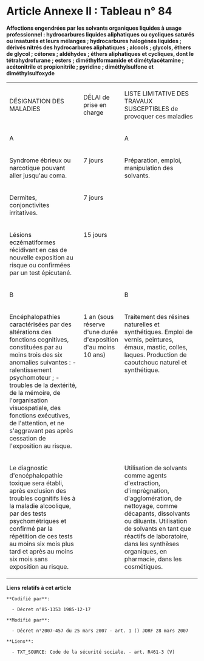 # Article Annexe II : Tableau n° 84

**Affections engendrées par les solvants organiques liquides à usage professionnel : hydrocarbures liquides aliphatiques ou
cycliques saturés ou insaturés et leurs mélanges ; hydrocarbures halogénés liquides ; dérivés nitrés des hydrocarbures
aliphatiques ; alcools ; glycols, éthers de glycol ; cétones ; aldéhydes ; éthers aliphatiques et cycliques, dont le
tétrahydrofurane ; esters ; diméthylformamide et dimétylacétamine ; acétonitrile et propionitrile ; pyridine ;
diméthylsulfone et diméthylsulfoxyde**

<table>
  <tbody>
    <tr>
      <td width="246">

DÉSIGNATION DES MALADIES

</td>
      <td width="76">

DÉLAI de prise en charge

</td>
      <td width="284">

LISTE LIMITATIVE DES TRAVAUX SUSCEPTIBLES de provoquer ces maladies

</td>
    </tr>
    <tr>
      <td width="246">

A

</td>
      <td width="76">

</td>
      <td width="284">

A

</td>
    </tr>
    <tr>
      <td width="246" valign="top">

Syndrome ébrieux ou narcotique pouvant aller jusqu'au coma.

</td>
      <td valign="top" width="76">

7 jours

</td>
      <td valign="top" width="284">

Préparation, emploi, manipulation des solvants.

</td>
    </tr>
    <tr>
      <td width="246" valign="top">

Dermites, conjonctivites irritatives.

</td>
      <td width="76" valign="top">

7 jours

</td>
      <td width="284" valign="top">
    </td></tr>
    <tr>
      <td width="246" valign="top">

Lésions eczématiformes récidivant en cas de nouvelle exposition au risque ou confirmées par un test épicutané.

</td>
      <td valign="top" width="76">

15 jours

</td>
      <td valign="top" width="284">
    </td></tr>
    <tr>
      <td width="246">

B

</td>
      <td width="76">

</td>
      <td width="284">

B

</td>
    </tr>
    <tr>
      <td valign="top" width="246">

Encéphalopathies caractérisées par des altérations des fonctions cognitives, constituées par au moins trois des six anomalies
suivantes : - ralentissement psychomoteur ; - troubles de la dextérité, de la mémoire, de l'organisation visuospatiale, des
fonctions exécutives, de l'attention, et ne s'aggravant pas après cessation de l'exposition au risque.

</td>
      <td width="76" valign="top">

1 an (sous réserve d'une durée d'exposition d'au moins 10 ans)

</td>
      <td valign="top" width="284">

Traitement des résines naturelles et synthétiques. Emploi de vernis, peintures, émaux, mastic, colles, laques. Production de
caoutchouc naturel et synthétique.

</td>
    </tr>
    <tr>
      <td valign="top" width="246">

Le diagnostic d'encéphalopathie toxique sera établi, après exclusion des troubles cognitifs liés à la maladie alcoolique, par
des tests psychométriques et confirmé par la répétition de ces tests au moins six mois plus tard et après au moins six mois
sans exposition au risque.

</td>
      <td width="76" valign="top">

</td>
      <td valign="top" width="284">

Utilisation de solvants comme agents d'extraction, d'imprégnation, d'agglomération, de nettoyage, comme décapants,
dissolvants ou diluants. Utilisation de solvants en tant que réactifs de laboratoire, dans les synthèses organiques, en
pharmacie, dans les cosmétiques.

</td>
    </tr>
  </tbody>
</table>

**Liens relatifs à cet article**

	**Codifié par**:

	  - Décret n°85-1353 1985-12-17

	**Modifié par**:

	  - Décret n°2007-457 du 25 mars 2007 - art. 1 () JORF 28 mars 2007

	**Liens**:

	  - TXT_SOURCE: Code de la sécurité sociale. - art. R461-3 (V)
